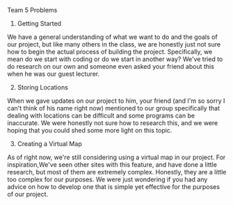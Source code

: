 Team 5 Problems

1. Getting Started

We have a general understanding of what we want to do and the goals of our project, but like many others in the class, we
are honestly just not sure how to begin the actual process of building the project.  Specifically, we mean do we start with 
coding or do we start in another way?  We've tried to do research on our own and someone even asked your friend about this 
when he was our guest lecturer.  

2. Storing Locations

When we gave updates on our project to him, your friend (and I'm so sorry I can't think of his name right now) mentioned to 
our group specifically that dealing with locations can be difficult and some programs can be inaccurate.  We were honestly 
not sure how to research this, and we were hoping that you could shed some more light on this topic.


3. Creating a Virtual Map

As of right now, we're still considering using a virtual map in our project.  For inspiration,We've seen other sites with 
this feature, and have done a little research, but most of them are extremely complex.  Honestly, they are a little too 
complex for our purposes.  We were just wondering if you had any advice on how to develop one that is simple yet effective
for the purposes of our project.